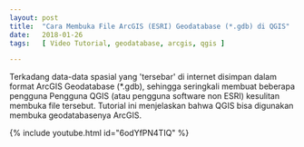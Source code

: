 ```yaml
---
layout: post
title:  "Cara Membuka File ArcGIS (ESRI) Geodatabase (*.gdb) di QGIS"
date:   2018-01-26
tags:   [ Video Tutorial, geodatabase, arcgis, qgis ]

---
```


<p class="intro"><span class="dropcap">T</span>erkadang data-data spasial yang 'tersebar' di internet disimpan dalam format ArcGIS Geodatabase (*.gdb), sehingga seringkali membuat beberapa pengguna Pengguna QGIS (atau pengguna software non ESRI) kesulitan membuka file tersebut. Tutorial ini menjelaskan bahwa QGIS bisa digunakan membuka geodatabasenya ArcGIS.</p>

{% include youtube.html id="6odYfPN4TIQ" %}
